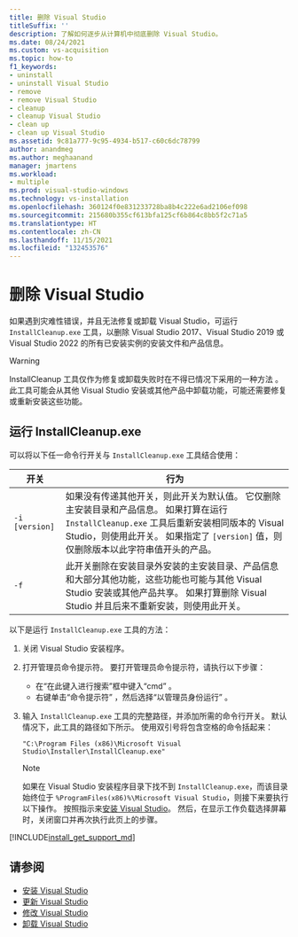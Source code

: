 ```yaml
---
title: 删除 Visual Studio
titleSuffix: ''
description: 了解如何逐步从计算机中彻底删除 Visual Studio。
ms.date: 08/24/2021
ms.custom: vs-acquisition
ms.topic: how-to
f1_keywords:
- uninstall
- uninstall Visual Studio
- remove
- remove Visual Studio
- cleanup
- cleanup Visual Studio
- clean up
- clean up Visual Studio
ms.assetid: 9c81a777-9c95-4934-b517-c60c6dc78799
author: anandmeg
ms.author: meghaanand
manager: jmartens
ms.workload:
- multiple
ms.prod: visual-studio-windows
ms.technology: vs-installation
ms.openlocfilehash: 360124f0e831233728ba8b4c222e6ad2106ef098
ms.sourcegitcommit: 215680b355cf613bfa125cf6b864c8bb5f2c71a5
ms.translationtype: HT
ms.contentlocale: zh-CN
ms.lasthandoff: 11/15/2021
ms.locfileid: "132453576"
---
```

# <a name="remove-visual-studio"></a>删除 Visual Studio

如果遇到灾难性错误，并且无法修复或卸载 Visual Studio，可运行 `InstallCleanup.exe` 工具，以删除 Visual Studio 2017、Visual Studio 2019 或 Visual Studio 2022 的所有已安装实例的安装文件和产品信息。

> [!WARNING]
> InstallCleanup 工具仅作为修复或卸载失败时在不得已情况下采用的一种方法  。 此工具可能会从其他 Visual Studio 安装或其他产品中卸载功能，可能还需要修复或重新安装这些功能。

## <a name="run-installcleanupexe"></a>运行 InstallCleanup.exe

可以将以下任一命令行开关与 `InstallCleanup.exe` 工具结合使用：

| 开关 | 行为 |
|-----------------|--------------------|
|  `-i [version]`   | 如果没有传递其他开关，则此开关为默认值。 它仅删除主安装目录和产品信息。 如果打算在运行 `InstallCleanup.exe` 工具后重新安装相同版本的 Visual Studio，则使用此开关。 如果指定了 `[version]` 值，则仅删除版本以此字符串值开头的产品。 |
|   `-f`           | 此开关删除在安装目录外安装的主安装目录、产品信息和大部分其他功能，这些功能也可能与其他 Visual Studio 安装或其他产品共享。 如果打算删除 Visual Studio 并且后来不重新安装，则使用此开关。 |

以下是运行 `InstallCleanup.exe` 工具的方法：

1. 关闭 Visual Studio 安装程序。
1. 打开管理员命令提示符。 要打开管理员命令提示符，请执行以下步骤：
   * 在“在此键入进行搜索”框中键入“cmd”  。
   * 右键单击“命令提示符”  ，然后选择“以管理员身份运行”  。
1. 输入 `InstallCleanup.exe` 工具的完整路径，并添加所需的命令行开关。 默认情况下，此工具的路径如下所示。 使用双引号将包含空格的命令括起来：

   ```shell
   "C:\Program Files (x86)\Microsoft Visual Studio\Installer\InstallCleanup.exe"
   ```

   > [!NOTE]
   > 如果在 Visual Studio 安装程序目录下找不到 `InstallCleanup.exe`，而该目录始终位于 `%ProgramFiles(x86)%\Microsoft Visual Studio`，则接下来要执行以下操作。 按照指示来[安装 Visual Studio](install-visual-studio.md)。 然后，在显示工作负载选择屏幕时，关闭窗口并再次执行此页上的步骤。

[!INCLUDE[install_get_support_md](includes/install_get_support_md.md)]

## <a name="see-also"></a>请参阅

* [安装 Visual Studio](install-visual-studio.md)
* [更新 Visual Studio](update-visual-studio.md)
* [修改 Visual Studio](modify-visual-studio.md)
* [卸载 Visual Studio](uninstall-visual-studio.md)

